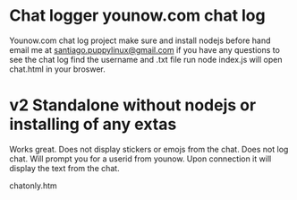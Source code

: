 # Chat logger younow.com chat log

Younow.com  chat log project
make sure  and  install nodejs  before  hand 
email  me  at  santiago.puppylinux@gmail.com  if you have  any questions
to see the chat log  find the username  and  .txt file 
run node index.js 
will open  chat.html in your broswer. 

# v2 Standalone without  nodejs  or  installing  of  any extas 
Works great. Does not display stickers  or emojs  from the chat. 
Does not log chat.  Will prompt you for a userid  from younow.  Upon  connection  it will display  the  text  from the chat. 

chatonly.htm  

